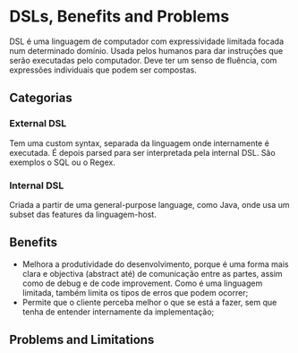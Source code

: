 # DSLs, Benefits and Problems

DSL é uma linguagem de computador com expressividade limitada focada num determinado domínio. Usada pelos humanos para dar instruções que serão executadas pelo computador. Deve ter um senso de fluência, com expressões individuais que podem ser compostas. 

## Categorias

### External DSL

Tem uma custom syntax, separada da linguagem onde internamente é executada. É depois parsed para ser interpretada pela internal DSL. São exemplos o SQL ou o Regex.

### Internal DSL

Criada a partir de uma general-purpose language, como Java, onde usa um subset das features da linguagem-host.

## Benefits

- Melhora a produtividade do desenvolvimento, porque é uma forma mais clara e objectiva (abstract até) de comunicação entre as partes, assim como de debug e de code improvement. Como é uma linguagem limitada, também limita os tipos de erros que podem ocorrer;
- Permite que o cliente perceba melhor o que se está a fazer, sem que tenha de entender internamente da implementação;

## Problems and Limitations

